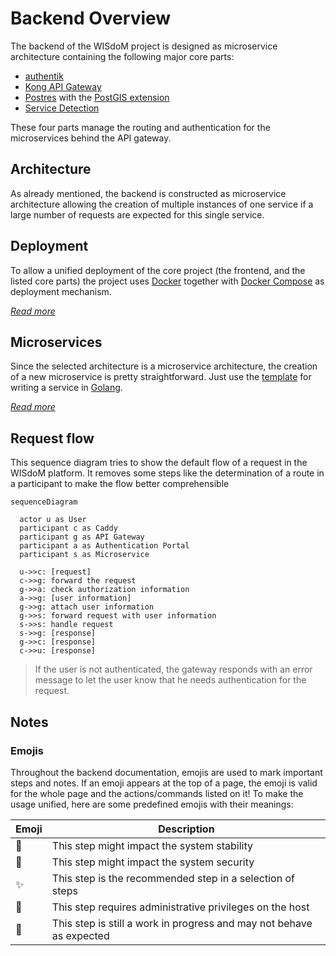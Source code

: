 # Backend Overview
The backend of the WISdoM project is designed as microservice architecture
containing the following major core parts:
* [authentik](https://goauthentik.io)
* [Kong API Gateway](https://docs.konghq.com/gateway/latest/)
* [Postres](https://www.postgresql.org/) with the 
  [PostGIS extension](https://postgis.net/)
* [Service Detection](https://github.com/wisdom-oss/gateway-service-watcher)

These four parts manage the routing and authentication for the microservices
behind the API gateway.

## Architecture
As already mentioned, the backend is constructed as microservice architecture
allowing the creation of multiple instances of one service if a large number
of requests are expected for this single service.

## Deployment
To allow a unified deployment of the core project (the frontend, and the listed
core parts) the project uses [Docker](https://www.docker.com) together with 
[Docker Compose](https://docs.docker.com/compose/) as deployment mechanism.

[_Read more_](./deployment.md)

## Microservices
Since the selected architecture is a microservice architecture, the creation of
a new microservice is pretty straightforward. Just use the 
[template](https://github.com/wisdom-oss/microservice-template) for writing
a service in [Golang](https://go.dev).

[_Read more_](./development/README.md)

## Request flow

This sequence diagram tries to show the default flow of a request in the
WISdoM platform. It removes some steps like the determination of a route in
a participant to make the flow better comprehensible 

```mermaid
sequenceDiagram
  
  actor u as User
  participant c as Caddy
  participant g as API Gateway
  participant a as Authentication Portal
  participant s as Microservice

  u->>c: [request]
  c->>g: forward the request
  g->>a: check authorization information
  a->>g: [user information]
  g->>g: attach user information
  g->>s: forward request with user information
  s->>s: handle request
  s->>g: [response]
  g->>c: [response]
  c->>u: [response]
```
> If the user is not authenticated, the gateway responds with an error message 
> to let the user know that he needs authentication for the request.

## Notes
### Emojis
Throughout the backend documentation, emojis are used to mark important steps
and notes.
If an emoji appears at the top of a page, the emoji is valid for the whole page
and the actions/commands listed on it!
To make the usage unified, here are some predefined emojis with their
meanings:

| **Emoji** | **Description**                                                      |
|-----------|----------------------------------------------------------------------|
| 🛑        | This step might impact the system stability                          |
| 🦺        | This step might impact the system security                           |
| ✨         | This step is the recommended step in a selection of steps            |
| 🔐        | This step requires administrative privileges on the host             |
| 🚧        | This step is still a work in progress and may not behave as expected |

